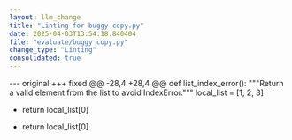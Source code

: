 ```yaml
---
layout: llm_change
title: "Linting for buggy copy.py"
date: 2025-04-03T13:54:18.840404
file: "evaluate/buggy copy.py"
change_type: "Linting"
consolidated: true
---
```

--- original
+++ fixed
@@ -28,4 +28,4 @@
 def list_index_error():
     """Return a valid element from the list to avoid IndexError."""
     local_list = [1, 2, 3]
-    return local_list[0]
+    return local_list[0]